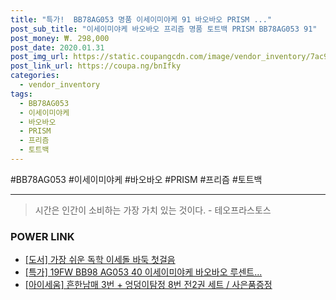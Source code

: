 ```yaml
--- 
title: "특가!  BB78AG053 명품 이세이미야케 91 바오바오 PRISM ..." 
post_sub_title: "이세이미야케 바오바오 프리즘 명품 토트백 PRISM BB78AG053 91" 
post_money: ₩. 298,000 
post_date: 2020.01.31 
post_img_url: https://static.coupangcdn.com/image/vendor_inventory/7ac9/b13467161442c7351d3775591ce2b1c7c9630e4f73d1632a248ea850f91a.jpg 
post_link_url: https://coupa.ng/bnIfky 
categories: 
  - vendor_inventory 
tags: 
  - BB78AG053 
  - 이세이미야케 
  - 바오바오 
  - PRISM 
  - 프리즘 
  - 토트백 
--- 
```

  #BB78AG053 #이세이미야케 #바오바오 #PRISM #프리즘 #토트백 
<hr> 

> 시간은 인간이 소비하는 가장 가치 있는 것이다. - 테오프라스토스 


### POWER LINK

* <a href="https://blog.naver.com/fasyy4321/221778899691" target="_blank">[도서] 가장 쉬운 독학 이세돌 바둑 첫걸음</a>
* <a href="https://blog.naver.com/an0733/221791034728" target="_blank">[특가] 19FW BB98 AG053 40 이세이미야케 바오바오 루센트...</a>
* <a href="https://blog.naver.com/santokki14/221785450746" target="_blank">[아이세움] 흔한남매 3번 + 엉덩이탐정 8번 전2권 세트 / 사은품증정</a>
